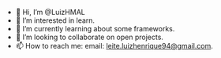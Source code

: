 - 👋 Hi, I’m @LuizHMAL
- 👀 I’m interested in learn.
- 🌱 I’m currently learning about some frameworks.
- 💞️ I’m looking to collaborate on open projects.
- 📫 How to reach me: email: leite.luizhenrique94@gmail.com.

<!---
LuizHMAL/LuizHMAL is a ✨ special ✨ repository because its `README.md` (this file) appears on your GitHub profile.
You can click the Preview link to take a look at your changes.
--->
